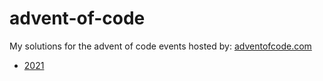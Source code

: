# advent-of-code

My solutions for the advent of code events hosted by: [adventofcode.com](https://adventofcode.com)

- [2021](./2021)
